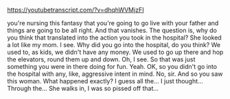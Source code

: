 https://youtubetranscript.com/?v=dhqhWVMjzFI

 you're nursing this fantasy that you're going to go live with your father and things are going to be all right. And that vanishes. The question is, why do you think that translated into the action you took in the hospital? She looked a lot like my mom. I see. Why did you go into the hospital, do you think? We used to, as kids, we didn't have any money. We used to go up there and hop the elevators, round them up and down. Oh, I see. So that was just something you were in there doing for fun. Yeah. OK, so you didn't go into the hospital with any, like, aggressive intent in mind. No, sir. And so you saw this woman. What happened exactly? I guess all the... I just thought... Through the... She walks in, I was so pissed off that...